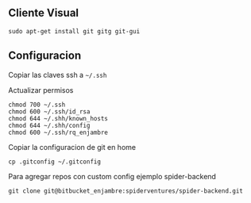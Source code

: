 ## Cliente Visual

	sudo apt-get install git gitg git-gui

## Configuracion

Copiar las claves ssh a `~/.ssh`

Actualizar permisos

    chmod 700 ~/.ssh
    chmod 600 ~/.ssh/id_rsa
    chmod 644 ~/.shh/known_hosts
    chmod 644 ~/.shh/config
    chmod 600 ~/.ssh/rq_enjambre

Copiar la configuracion de git en home

    cp .gitconfig ~/.gitconfig


Para agregar repos con custom config ejemplo spider-backend

    git clone git@bitbucket_enjambre:spiderventures/spider-backend.git